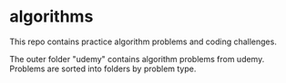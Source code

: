 # algorithms

This repo contains practice algorithm problems and coding challenges. 

The outer folder "udemy" contains algorithm problems from udemy. 
Problems are sorted into folders by problem type.
